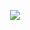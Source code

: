 <p align="center">
<img src="https://capsule-render.vercel.app/api?type=waving&color=timeGradient&height=300&&section=header&text=Hello!&fontSize=90&fontAlign=50&fontAlignY=30&desc=I'm wkrs14&descAlign=50&descSize=30&descAlignY=60&animation=twinkling" />
</p>
